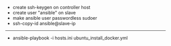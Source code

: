 - create ssh-keygen on controller host
- create user "ansible" on slave
- make ansible user passwordless sudoer
- ssh-copy-id ansible@slave-ip
---
- ansible-playbook -i hosts.ini ubuntu_install_docker.yml